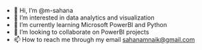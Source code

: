 - 👋 Hi, I’m @m-sahana
- 👀 I’m interested in data analytics and visualization 
- 🌱 I’m currently learning Microsoft PowerBI and Python
- 💞️ I’m looking to collaborate on PowerBI projects
- 📫 How to reach me through my email sahanamnaik@gmail.com

<!---
m-sahana/m-sahana is a ✨ special ✨ repository because its `README.md` (this file) appears on your GitHub profile.
You can click the Preview link to take a look at your changes.
--->
